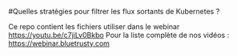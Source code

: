 #Quelles stratégies pour filtrer les flux sortants de Kubernetes ?

Ce repo contient les fichiers utiliser dans le webinar https://youtu.be/c7jiLv0Bkbo
Pour la liste complète de nos vidéos : https://webinar.bluetrusty.com
